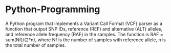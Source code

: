 # Python-Programming
A Python program that implements a Variant Call Format (VCF) parser as a function that output SNP IDs, reference (REF) and alternative (ALT) alleles, and reference allele frequency (RAF) in the samples. The function is RAF = sum(Nf)/(2*n),  where Nf is the number of samples with reference allele, n is the total number of samples.
